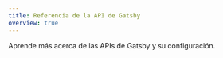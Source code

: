 ```yaml
---
title: Referencia de la API de Gatsby
overview: true
---
```


Aprende más acerca de las APIs de Gatsby y su configuración.

<GuideList slug={props.slug} />
